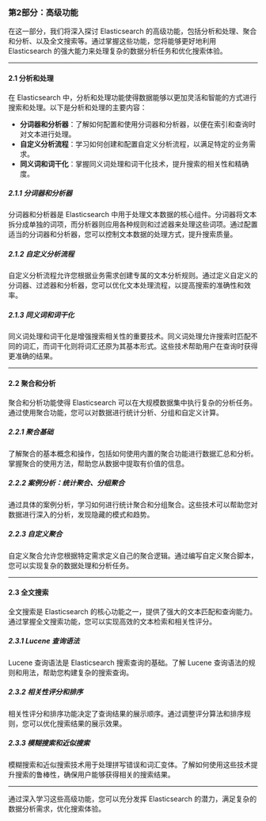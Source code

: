 ### 第2部分：高级功能

在这一部分，我们将深入探讨 Elasticsearch 的高级功能，包括分析和处理、聚合和分析、以及全文搜索等。通过掌握这些功能，您将能够更好地利用 Elasticsearch 的强大能力来处理复杂的数据分析任务和优化搜索体验。

---

#### 2.1 分析和处理

在 Elasticsearch 中，分析和处理功能使得数据能够以更加灵活和智能的方式进行搜索和处理。以下是分析和处理的主要内容：

- **分词器和分析器**：了解如何配置和使用分词器和分析器，以便在索引和查询时对文本进行处理。
- **自定义分析流程**：学习如何创建和配置自定义分析流程，以满足特定的业务需求。
- **同义词和词干化**：掌握同义词处理和词干化技术，提升搜索的相关性和精确度。

##### 2.1.1 分词器和分析器

分词器和分析器是 Elasticsearch 中用于处理文本数据的核心组件。分词器将文本拆分成单独的词项，而分析器则应用各种规则和过滤器来处理这些词项。通过配置适当的分词器和分析器，您可以控制文本数据的处理方式，提升搜索质量。

##### 2.1.2 自定义分析流程

自定义分析流程允许您根据业务需求创建专属的文本分析规则。通过定义自定义的分词器、过滤器和分析器，您可以优化文本处理流程，以提高搜索的准确性和效率。

##### 2.1.3 同义词和词干化

同义词处理和词干化是增强搜索相关性的重要技术。同义词处理允许搜索时匹配不同的词汇，而词干化则将词汇还原为其基本形式。这些技术帮助用户在查询时获得更准确的结果。

---

#### 2.2 聚合和分析

聚合和分析功能使得 Elasticsearch 可以在大规模数据集中执行复杂的分析任务。通过使用聚合功能，您可以对数据进行统计分析、分组和自定义计算。

##### 2.2.1 聚合基础

了解聚合的基本概念和操作，包括如何使用内置的聚合功能进行数据汇总和分析。掌握聚合的使用方法，帮助您从数据中提取有价值的信息。

##### 2.2.2 案例分析：统计聚合、分组聚合

通过具体的案例分析，学习如何进行统计聚合和分组聚合。这些技术可以帮助您对数据进行深入的分析，发现隐藏的模式和趋势。

##### 2.2.3 自定义聚合

自定义聚合允许您根据特定需求定义自己的聚合逻辑。通过编写自定义聚合脚本，您可以实现复杂的数据处理和分析任务。

---

#### 2.3 全文搜索

全文搜索是 Elasticsearch 的核心功能之一，提供了强大的文本匹配和查询能力。通过掌握全文搜索功能，您可以实现高效的文本检索和相关性评分。

##### 2.3.1 Lucene 查询语法

Lucene 查询语法是 Elasticsearch 搜索查询的基础。了解 Lucene 查询语法的规则和用法，帮助您构建复杂的搜索查询。

##### 2.3.2 相关性评分和排序

相关性评分和排序功能决定了查询结果的展示顺序。通过调整评分算法和排序规则，您可以优化搜索结果的展示效果。

##### 2.3.3 模糊搜索和近似搜索

模糊搜索和近似搜索技术用于处理拼写错误和词汇变体。了解如何使用这些技术提升搜索的鲁棒性，确保用户能够获得相关的搜索结果。

---

通过深入学习这些高级功能，您可以充分发挥 Elasticsearch 的潜力，满足复杂的数据分析需求，优化搜索体验。